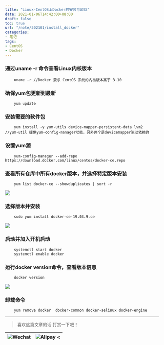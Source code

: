 ```yaml
---
title: "Linux-CentOS上Docker的安装与卸载"
date: 2021-01-06T14:42:00+08:00
draft: false
toc: true
url: "/note/202101/install_docker"
categories: 
- 笔记
tags: 
- CentOS
- Docker
---
```

### 通过uname -r 命令查看Linux内核版本  
```
    uname -r //Docker 要求 CentOS 系统的内核版本高于 3.10
```
### 确保yum包更新到最新  
```
    yum update
```
### 安装需要的软件包  
```
    yum install -y yum-utils device-mapper-persistent-data lvm2     //yum-util 提供yum-config-manager功能，另外两个是devicemapper驱动依赖的
```
### 设置yum源  
```
    yum-config-manager --add-repo https://download.docker.com/linux/centos/docker-ce.repo
```
### 查看所有仓库中所有docker版本，并选择特定版本安装  
```
    yum list docker-ce --showduplicates | sort -r
```
![](/images/note/202101/202101061502.png) 
### 选择版本并安装  
```
    sudo yum install docker-ce-19.03.9.ce
```
![](/images/note/202101/202101061508.png) 
### 启动并加入开机启动  
```
    systemctl start docker
    systemctl enable docker
```
### 运行docker version命令，查看版本信息  
```
    docker version
```
![](/images/note/202101/202101061512.png) 
### 卸载命令
```
    yum remove docker  docker-common docker-selinux docker-engine
```
___
> 喜欢这篇文章的话 打赏一下吧！ 

| ![Wechat](/images/pay/eb05acdaec967.png)  | ![Alipay <](/images/pay/7f127f545.jpg) |
| --------   | -----:  |
